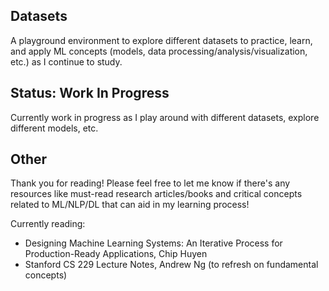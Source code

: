 ## Datasets

A playground environment to explore different datasets to practice, learn, and apply ML concepts (models, data processing/analysis/visualization, etc.) as I continue to study.

## Status: Work In Progress

Currently work in progress as I play around with different datasets, explore different models, etc.

## Other

Thank you for reading! Please feel free to let me know if there's any resources like must-read research articles/books and critical concepts related to ML/NLP/DL that can aid in my learning process! 

Currently reading: 
- Designing Machine Learning Systems: An Iterative Process for Production-Ready Applications, Chip Huyen
- Stanford CS 229 Lecture Notes, Andrew Ng (to refresh on fundamental concepts)
